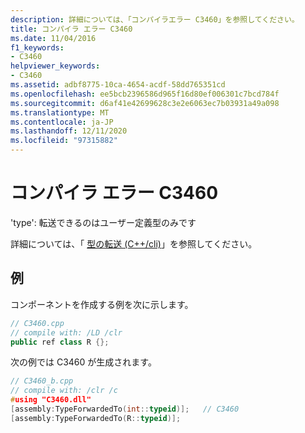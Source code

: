 ```yaml
---
description: 詳細については、「コンパイラエラー C3460」を参照してください。
title: コンパイラ エラー C3460
ms.date: 11/04/2016
f1_keywords:
- C3460
helpviewer_keywords:
- C3460
ms.assetid: adbf8775-10ca-4654-acdf-58dd765351cd
ms.openlocfilehash: ee5bcb2396586d965f16d80ef006301c7bcd784f
ms.sourcegitcommit: d6af41e42699628c3e2e6063ec7b03931a49a098
ms.translationtype: MT
ms.contentlocale: ja-JP
ms.lasthandoff: 12/11/2020
ms.locfileid: "97315882"
---
```

# <a name="compiler-error-c3460"></a>コンパイラ エラー C3460

'type': 転送できるのはユーザー定義型のみです

詳細については、「 [型の転送 (C++/cli)](../../extensions/type-forwarding-cpp-cli.md)」を参照してください。

## <a name="examples"></a>例

コンポーネントを作成する例を次に示します。

```cpp
// C3460.cpp
// compile with: /LD /clr
public ref class R {};
```

次の例では C3460 が生成されます。

```cpp
// C3460_b.cpp
// compile with: /clr /c
#using "C3460.dll"
[assembly:TypeForwardedTo(int::typeid)];   // C3460
[assembly:TypeForwardedTo(R::typeid)];
```
